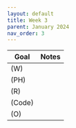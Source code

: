 ```yaml
---
layout: default
title: Week 3
parent: January 2024
nav_order: 3
---
```


| Goal | Notes |
| ----------- | ----------- |                               
|(W)| |
|(PH)| |
|(R)| |
|(Code)| |
|(O)| |